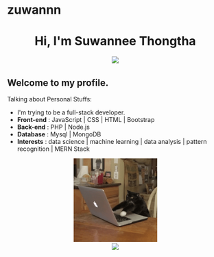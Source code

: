 # zuwannn

<h1 align="center">Hi, I'm Suwannee Thongtha</h1>

<p align="center">
    <img src="https://github-profile-trophy.vercel.app/?username=zuwannn&row=1&column=6&theme=gruvbox&margin-w=15&margin-h=15"/>
</p>

## Welcome to my profile. 

Talking about Personal Stuffs:

- I'm trying to be a full-stack developer.
- <b>Front-end</b> : JavaScript | CSS | HTML  | Bootstrap
- <b>Back-end</b> : PHP | Node.js
- <b>Database</b> : Mysql | MongoDB
- <b>Interests</b> : data science | machine learning | data analysis | pattern recognition | MERN Stack

<p align="center">
  <img src="https://raw.githubusercontent.com/zuwannn/zuwannn/main/meow-coding.gif" alt="meow-coding" height="195px" />
  <br>
  <img src = "https://github-readme-stats.vercel.app/api/top-langs/?username=zuwannn&layout=compact&theme=tokyonight&include_all_commits=true" height="195px">
  
</p>
